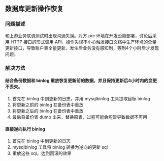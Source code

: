 ## 数据库更新操作恢复

### 问题描述

和上游业务联调测试时出现沟通失误。对方 pre 环境在开发没能部署，讨论后采用 HTTP 接口的形式调用 API，操作失误不小心触发接口文档中生产环境的全量更新接口，导致账户表全量更新。发生后业务没有感知到，等到4个小时后才发现问题。

### 解决方法

#### 结合备份数据和 binlog 重放恢复更新前的数据，并且保持更新后4小时内的变更不丢失。

1. 首先在 binlog 中到更新的日志，并用 mysqlbinlog 工具提取目标 binlog
2. 将更新之前的 binlog 在备份表中重放
3. 将更新之后的 binlog 在备份表中重放
4. 最后将备份表 dump 出来，替换原表，过程可能会短暂导致数据不可用

#### 直接逆向执行 binlog

1. 首先在 binlog 中到更新的日志
2. mysqlbinlog 工具将 binlog 转换为逆向的更新 sql
3. 重放这些 sql，达到回滚的效果

